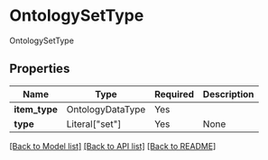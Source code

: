 # OntologySetType

OntologySetType

## Properties
| Name | Type | Required | Description |
| ------------ | ------------- | ------------- | ------------- |
**item_type** | OntologyDataType | Yes |  |
**type** | Literal["set"] | Yes | None |


[[Back to Model list]](../../../../README.md#models-v1-link) [[Back to API list]](../../../../README.md#apis-v1-link) [[Back to README]](../../../../README.md)
